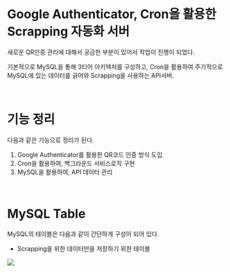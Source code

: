 # Google Authenticator, Cron을 활용한 Scrapping 자동화 서버

새로운 QR인증 관리에 대해서 궁금한 부분이 있어서 작업이 진행이 되었다.

기본적으로 MySQL을 통해 3티어 아키텍처를 구성하고, Cron을 활용하여 주기적으로 MySQL에 있는 데이터를 긁어와 Scrapping을 사용하는 API서버.

</br>

# 기능 정리

다음과 같은 기능으로 정리가 된다.

1. Google Authenticator를 활용한 QR코드 인증 방식 도입
2. Cron을 활용하여, 백그라운드 서비스로직 구현
3. MySQL을 활용하여, API 데이터 관리

</br>

# MySQL Table

MySQL의 테이블은 다음과 같이 간단하게 구성이 되어 있다.

- Scrapping을 위한 데이터만을 저장하기 위한 테이블

<img src= "https://github.com/04Akaps/google-authenticator/assets/83758624/1bccc9ef-7ffd-4a13-a4fa-4314f2b0f166">
